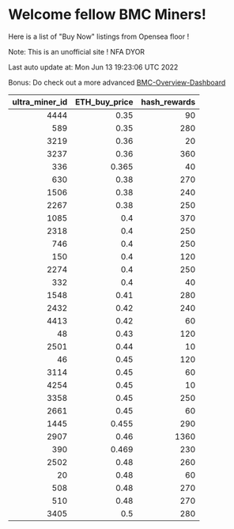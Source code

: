 # Welcome fellow BMC Miners!
Here is a list of "Buy Now" listings from Opensea floor !

Note: This is an unofficial site ! NFA DYOR

Last auto update at: Mon Jun 13 19:23:06 UTC 2022

Bonus: Do check out a more advanced [BMC-Overview-Dashboard](https://dune.com/defifunk/BMC-Overview-Dashboard)


|   ultra_miner_id |   ETH_buy_price |   hash_rewards |
|-----------------:|----------------:|---------------:|
|             4444 |           0.35  |             90 |
|              589 |           0.35  |            280 |
|             3219 |           0.36  |             20 |
|             3237 |           0.36  |            360 |
|              336 |           0.365 |             40 |
|              630 |           0.38  |            270 |
|             1506 |           0.38  |            240 |
|             2267 |           0.38  |            250 |
|             1085 |           0.4   |            370 |
|             2318 |           0.4   |            250 |
|              746 |           0.4   |            250 |
|              150 |           0.4   |            120 |
|             2274 |           0.4   |            250 |
|              332 |           0.4   |             40 |
|             1548 |           0.41  |            280 |
|             2432 |           0.42  |            240 |
|             4413 |           0.42  |             60 |
|               48 |           0.43  |            120 |
|             2501 |           0.44  |             10 |
|               46 |           0.45  |            120 |
|             3114 |           0.45  |             60 |
|             4254 |           0.45  |             10 |
|             3358 |           0.45  |            250 |
|             2661 |           0.45  |             60 |
|             1445 |           0.455 |            290 |
|             2907 |           0.46  |           1360 |
|              390 |           0.469 |            230 |
|             2502 |           0.48  |            260 |
|               20 |           0.48  |             60 |
|              508 |           0.48  |            270 |
|              510 |           0.48  |            270 |
|             3405 |           0.5   |            280 |